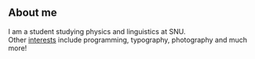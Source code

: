 ## About me
I am a student studying physics and linguistics at SNU.  
Other [interests](./kiwi-wiki) include programming, typography, photography and much more!
